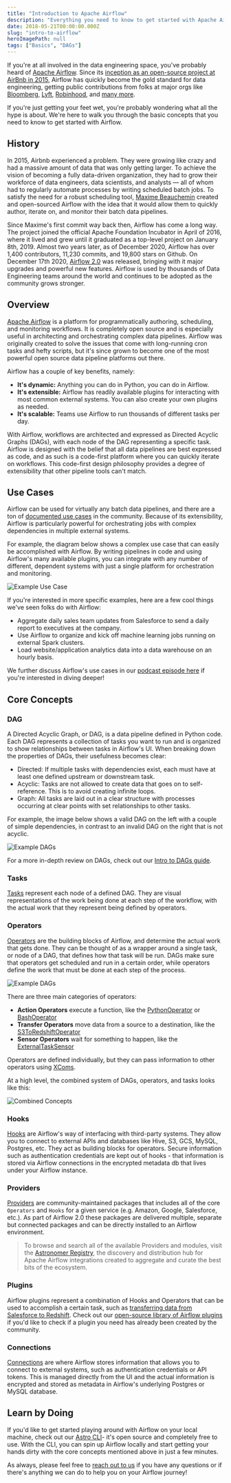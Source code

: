 ```yaml
---
title: "Introduction to Apache Airflow"
description: "Everything you need to know to get started with Apache Airflow."
date: 2018-05-21T00:00:00.000Z
slug: "intro-to-airflow"
heroImagePath: null
tags: ["Basics", "DAGs"]
---
```


If you're at all involved in the data engineering space, you've probably heard of [Apache Airflow](https://github.com/apache/airflow). Since its [inception as an open-source project at AirBnb in 2015](https://medium.com/airbnb-engineering/airflow-a-workflow-management-platform-46318b977fd8), Airflow has quickly become the gold standard for data engineering, getting public contributions from folks at major orgs like [Bloomberg](https://www.techatbloomberg.com/blog/airflow-on-kubernetes/), [Lyft](https://eng.lyft.com/running-apache-airflow-at-lyft-6e53bb8fccff), [Robinhood](https://robinhood.engineering/why-robinhood-uses-airflow-aed13a9a90c8), and [many more](https://github.com/apache/airflow#who-uses-apache-airflow).

If you're just getting your feet wet, you're probably wondering what all the hype is about. We're here to walk you through the basic concepts that you need to know to get started with Airflow.

## History

In 2015, Airbnb experienced a problem. They were growing like crazy and had a massive amount of data that was only getting larger. To achieve the vision of becoming a fully data-driven organization, they had to grow their workforce of data engineers, data scientists, and analysts — all of whom had to regularly automate processes by writing scheduled batch jobs. To satisfy the need for a robust scheduling tool,  [Maxime Beauchemin](https://soundcloud.com/the-airflow-podcast/the-origins-of-airflow) created and open-sourced Airflow with the idea that it would allow them to quickly author, iterate on, and monitor their batch data pipelines.

Since Maxime's first commit way back then, Airflow has come a long way. The project joined the official Apache Foundation Incubator in April of 2016, where it lived and grew until it graduated as a top-level project on January 8th, 2019. Almost two years later, as of December 2020, Airflow has over 1,400 contributors, 11,230 commits, and 19,800 stars on Github. On December 17th 2020, [Airflow 2.0](https://www.astronomer.io/blog/introducing-airflow-2-0) was released, bringing with it major upgrades and powerful new features. Airflow is used by thousands of Data Engineering teams around the world and continues to be adopted as the community grows stronger.

## Overview

[Apache Airflow](https://airflow.apache.org/index.html) is a platform for programmatically authoring, scheduling, and monitoring workflows. It is completely open source and is especially useful in architecting and orchestrating complex data pipelines. Airflow was originally created to solve the issues that come with long-running cron tasks and hefty scripts, but it's since grown to become one of the most powerful open source data pipeline platforms out there.

Airflow has a couple of key benefits, namely:

- **It's dynamic:** Anything you can do in Python, you can do in Airflow.
- **It's extensible:** Airflow has readily available plugins for interacting with most common external systems. You can also create your own plugins as needed.
- **It's scalable:** Teams use Airflow to run thousands of different tasks per day.

With Airflow, workflows are architected and expressed as Directed Acyclic Graphs (DAGs), with each node of the DAG representing a specific task. Airflow is designed with the belief that all data pipelines are best expressed as code, and as such is a code-first platform where you can quickly iterate on workflows. This code-first design philosophy provides a degree of extensibility that other pipeline tools can't match.

## Use Cases

Airflow can be used for virtually any batch data pipelines, and there are a ton of [documented use cases](https://github.com/jghoman/awesome-apache-airflow#best-practices-lessons-learned-and-cool-use-cases) in the community. Because of its extensibility, Airflow is particularly powerful for orchestrating jobs with complex dependencies in multiple external systems.

For example, the diagram below shows a complex use case that can easily be accomplished with Airflow. By writing pipelines in code and using Airflow's many available plugins, you can integrate with any number of different, dependent systems with just a single platform for orchestration and monitoring.

![Example Use Case](https://assets2.astronomer.io/main/guides/intro-to-airflow/example_pipeline.png)

If you're interested in more specific examples, here are a few cool things we've seen folks do with Airflow:

- Aggregate daily sales team updates from Salesforce to send a daily report to executives at the company.
- Use Airflow to organize and kick off machine learning jobs running on external Spark clusters.
- Load website/application analytics data into a data warehouse on an hourly basis.

We further discuss Airflow's use cases in our [podcast episode here](https://soundcloud.com/the-airflow-podcast/use-cases) if you're interested in diving deeper!

## Core Concepts

### DAG

A Directed Acyclic Graph, or DAG, is a data pipeline defined in Python code. Each DAG represents a collection of tasks you want to run and is organized to show relationships between tasks in Airflow's UI. When breaking down the properties of DAGs, their usefulness becomes clear:

- Directed: If multiple tasks with dependencies exist, each must have at least one defined upstream or downstream task.
- Acyclic: Tasks are not allowed to create data that goes on to self-reference. This is to avoid creating infinite loops.
- Graph: All tasks are laid out in a clear structure with processes occurring at clear points with set relationships to other tasks.

For example, the image below shows a valid DAG on the left with a couple of simple dependencies, in contrast to an invalid DAG on the right that is not acyclic.

![Example DAGs](https://assets2.astronomer.io/main/guides/intro-to-airflow/dags.png)

For a more in-depth review on DAGs, check out our [Intro to DAGs guide](https://astronomer.io/guides/dags).

### Tasks

[Tasks](https://airflow.apache.org/docs/apache-airflow/stable/concepts.html?highlight=hook#tasks) represent each node of a defined DAG. They are visual representations of the work being done at each step of the workflow, with the actual work that they represent being defined by operators.

### Operators

[Operators](https://airflow.apache.org/docs/apache-airflow/stable/concepts.html?highlight=hook#operators) are the building blocks of Airflow, and determine the actual work that gets done. They can be thought of as a wrapper around a single task, or node of a DAG, that defines how that task will be run. DAGs make sure that operators get scheduled and run in a certain order, while operators define the work that must be done at each step of the process.


![Example DAGs](https://assets2.astronomer.io/main/guides/intro-to-airflow/operator.png)

There are three main categories of operators:

- **Action Operators** execute a function, like the [PythonOperator](https://registry.astronomer.io/providers/apache-airflow/modules/pythonoperator) or [BashOperator](https://registry.astronomer.io/providers/apache-airflow/modules/bashoperator)
- **Transfer Operators** move data from a source to a destination, like the [S3ToRedshiftOperator](https://registry.astronomer.io/providers/amazon/modules/s3toredshiftoperator)
- **Sensor Operators** wait for something to happen, like the [ExternalTaskSensor](https://registry.astronomer.io/providers/apache-airflow/modules/externaltasksensor)

Operators are defined individually, but they can pass information to other operators using [XComs](https://airflow.apache.org/docs/apache-airflow/stable/concepts.html?highlight=hook#xcoms).

At a high level, the combined system of DAGs, operators, and tasks looks like this:

![Combined Concepts](https://assets2.astronomer.io/main/guides/intro-to-airflow/combined_concepts.png)

### Hooks

[Hooks](https://airflow.apache.org/docs/apache-airflow/stable/concepts.html?highlight=hook#hooks) are Airflow's way of interfacing with third-party systems. They allow you to connect to external APIs and databases like Hive, S3, GCS, MySQL, Postgres, etc. They act as building blocks for operators. Secure information such as authentication credentials are kept out of hooks - that information is stored via Airflow connections in the encrypted metadata db that lives under your Airflow instance.

### Providers

[Providers](https://airflow.apache.org/docs/apache-airflow-providers/index.html) are community-maintained packages that includes all of the core `Operators` and `Hooks` for a given service (e.g. Amazon, Google, Salesforce, etc.).  As part of Airflow 2.0 these packages are delivered multiple, separate but connected packages and can be directly installed to an Airflow environment.

> To browse and search all of the available Providers and modules, visit the [Astronomer Registry](https://registry.astronomer.io), the discovery and distribution hub for Apache Airflow integrations created to aggregate and curate the best bits of the ecosystem.

### Plugins

Airflow plugins represent a combination of Hooks and Operators that can be used to accomplish a certain task, such as [transferring data from Salesforce to Redshift](http://astronomer.io/guides/salesforce-to-redshift). Check out our [open-source library of Airflow plugins](https://github.com/airflow-plugins) if you'd like to check if a plugin you need has already been created by the community.

### Connections

[Connections](https://airflow.apache.org/docs/apache-airflow/stable/concepts.html?highlight=hook#connections) are where Airflow stores information that allows you to connect to external systems, such as authentication credentials or API tokens. This is managed directly from the UI and the actual information is encrypted and stored as metadata in Airflow's underlying Postgres or MySQL database.


## Learn by Doing

If you'd like to get started playing around with Airflow on your local machine, check out our [Astro CLI](https://github.com/astronomer/astro-cli)- it's open source and completely free to use. With the CLI, you can spin up Airflow locally and start getting your hands dirty with the core concepts mentioned above in just a few minutes.

As always, please feel free to [reach out to us](https://astronomer.io/contact) if you have any questions or if there's anything we can do to help you on your Airflow journey!
